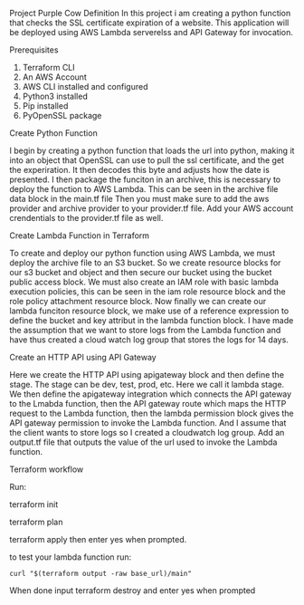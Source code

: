 Project Purple Cow Definition
In this project i am creating a python function that checks the SSL certificate expiration of a website. This application will be deployed using AWS Lambda serverelss and API Gateway for invocation.

Prerequisites

1. Terraform CLI
2. An AWS Account
3. AWS CLI installed and configured
4. Python3 installed
5. Pip installed
6. PyOpenSSL package

Create Python Function

I begin by creating a python function that loads the url into python, making it into an object that OpenSSL can use to pull the ssl certificate, and the get the experiration. It then decodes this byte and adjusts how the date is presented.
I then package the funciton in an archive, this is necessary to deploy the function to AWS Lambda. This can be seen in the archive file data block in the main.tf file
Then you must make sure to add the aws provider and archive provider to your provider.tf file. Add your AWS account crendentials to the provider.tf file as well.

Create Lambda Function in Terraform

To create and deploy our python function using AWS Lambda, we must deploy the archive file to an S3 bucket. So we create resource blocks for our s3 bucket and object and then secure our bucket using the bucket public access block. We must also create an IAM role with basic lambda execution policies, this can be seen in the iam role resource block and the role policy attachment resource block. Now finally we can create our lambda funciton resource block, we make use of a reference expression to define the bucket and key attribut in the lambda function block. I have made the assumption that we want to store logs from the Lambda function and have thus created a cloud watch log group that stores the logs for 14 days.

Create an HTTP API using API Gateway

Here we create the HTTP API using apigateway block and then define the stage. The stage can be dev, test, prod, etc. Here we call it lambda stage. We then define the apigateway integration which connects the API gateway to the Lmabda function, then the API gateway route which maps the HTTP request to the Lambda function, then the lambda permission block gives the API gateway permission to invoke the Lambda function. And I assume that the client wants to store logs so I created a cloudwatch log group. Add an output.tf file that outputs the value of the url used to invoke the Lambda function.

Terraform workflow

Run:

terraform init

terraform plan

terraform apply then enter yes when prompted.

to test your lambda function run:

    curl "$(terraform output -raw base_url)/main"

When done input terraform destroy and enter yes when prompted
